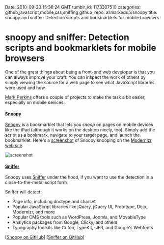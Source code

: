 Date: 2010-09-23 15:36:24 GMT
tumblr_id: 1173307510
categories: github,javascript,mobile,css,sniffing
github_repo: allmarkedup/snoopy
title: snoopy and sniffer: Detection scripts and bookmarklets for mobile browsers

# snoopy and sniffer: Detection scripts and bookmarklets for mobile browsers

One of the great things about being a front-end web developer is that you can always improve your craft. You can inspect the work of others by simply viewing the source for a web page to see what JavaScript libraries were used and how.

[Mark Perkins](http://allmarkedup.com/) offers a couple of projects to make the task a bit easier, especially on mobile devices.

#### [Snoopy](http://github.com/allmarkedup/snoopy)

[Snoopy](http://snoopy.allmarkedup.com/) is a bookmarklet that lets you *snoop* on pages on mobile devices like the iPad (although it works on the desktop nicely, too). Simply add the script as a bookmark, navigate to your target page, and launch the bookmarklet. Here's a [screenshot](http://cl.ly/eccbe82e3aa9d9220107/content) of Snoopy snooping on the [Modernizr web site](http://www.modernizr.com/).

![screenshot](http://cl.ly/eccbe82e3aa9d9220107/content)

#### [Sniffer](http://github.com/allmarkedup/sniffer)

Snoopy uses [Sniffer](http://github.com/allmarkedup/snoopy) under the hood, if you want to use the detection in a close-to-the-metal script form.

Sniffer will detect:

* Page info, including doctype and charset
* Popular JavaScript libraries like jQuery, jQuery UI, Prototype, Dojo, Modernizr, and more
* Popular CMS tools such as WordPress, Joomla, and MovableType
* Analytics packages from Google, Clicky, and others
* Typography toolkits like Cufon, TypeKit, sIFR, and Google's Webfonts

[[Snoopy on GitHub](http://github.com/allmarkedup/snoopy)] [[Sniffer on GitHub](http://github.com/allmarkedup/sniffer)]
